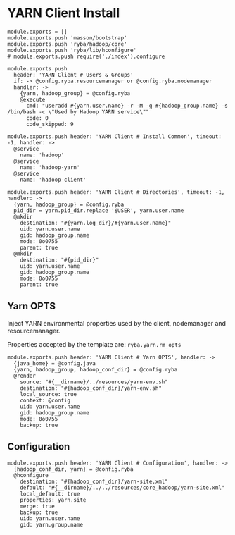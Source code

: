 
# YARN Client Install

    module.exports = []
    module.exports.push 'masson/bootstrap'
    module.exports.push 'ryba/hadoop/core'
    module.exports.push 'ryba/lib/hconfigure'
    # module.exports.push require('./index').configure

    module.exports.push
      header: 'YARN Client # Users & Groups'
      if: -> @config.ryba.resourcemanager or @config.ryba.nodemanager
      handler: ->
        {yarn, hadoop_group} = @config.ryba
        @execute
          cmd: "useradd #{yarn.user.name} -r -M -g #{hadoop_group.name} -s /bin/bash -c \"Used by Hadoop YARN service\""
          code: 0
          code_skipped: 9

    module.exports.push header: 'YARN Client # Install Common', timeout: -1, handler: ->
      @service
        name: 'hadoop'
      @service
        name: 'hadoop-yarn'
      @service
        name: 'hadoop-client'

    module.exports.push header: 'YARN Client # Directories', timeout: -1, handler: ->
      {yarn, hadoop_group} = @config.ryba
      pid_dir = yarn.pid_dir.replace '$USER', yarn.user.name
      @mkdir
        destination: "#{yarn.log_dir}/#{yarn.user.name}"
        uid: yarn.user.name
        gid: hadoop_group.name
        mode: 0o0755
        parent: true
      @mkdir
        destination: "#{pid_dir}"
        uid: yarn.user.name
        gid: hadoop_group.name
        mode: 0o0755
        parent: true

## Yarn OPTS

Inject YARN environmental properties used by the client, nodemanager and
resourcemanager.

Properties accepted by the template are: `ryba.yarn.rm_opts`   


    module.exports.push header: 'YARN Client # Yarn OPTS', handler: ->
      {java_home} = @config.java
      {yarn, hadoop_group, hadoop_conf_dir} = @config.ryba
      @render
        source: "#{__dirname}/../resources/yarn-env.sh"
        destination: "#{hadoop_conf_dir}/yarn-env.sh"
        local_source: true
        context: @config
        uid: yarn.user.name
        gid: hadoop_group.name
        mode: 0o0755
        backup: true

## Configuration

    module.exports.push header: 'YARN Client # Configuration', handler: ->
      {hadoop_conf_dir, yarn} = @config.ryba
      @hconfigure
        destination: "#{hadoop_conf_dir}/yarn-site.xml"
        default: "#{__dirname}/../../resources/core_hadoop/yarn-site.xml"
        local_default: true
        properties: yarn.site
        merge: true
        backup: true
        uid: yarn.user.name
        gid: yarn.group.name
